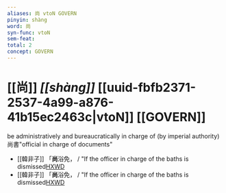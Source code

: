```yaml
---
aliases: 尚 vtoN GOVERN
pinyin: shàng
word: 尚
syn-func: vtoN
sem-feat: 
total: 2
concept: GOVERN 
---
```

# [[尚]] *[[shàng]]*  [[uuid-fbfb2371-2537-4a99-a876-41b15ec2463c|vtoN]] [[GOVERN]]
be administratively and bureaucratically in charge of (by imperial authority) 尚書"official in charge of documents"
 - [[韓非子]] 「**尚**浴免， / "If the officer in charge of the baths is dismissed[HXWD](https://hxwd.org/textview.html?location=KR3c0005_tls_031-67a.6)
 - [[韓非子]] 「**尚**浴免， / "If the officer in charge of the baths is dismissed[HXWD](https://hxwd.org/textview.html?location=KR3c0005_tls_031-68a.5)